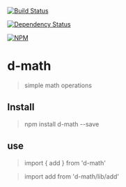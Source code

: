 [![Build Status](https://travis-ci.org/Dharmendra205111014/d-math.svg?branch=master)](https://travis-ci.org/Dharmendra205111014/d-math)

[![Dependency Status](https://beta.gemnasium.com/badges/github.com/Dharmendra205111014/d-math.svg)](https://beta.gemnasium.com/projects/github.com/Dharmendra205111014/d-math)

[![NPM](https://nodei.co/npm/d-math.png?downloads=true&downloadRank=true&stars=true)](https://nodei.co/npm/d-math/)


# d-math
> simple math operations


## Install
> npm install d-math --save

## use
> import { add } from 'd-math'

> import add from 'd-math/lib/add'